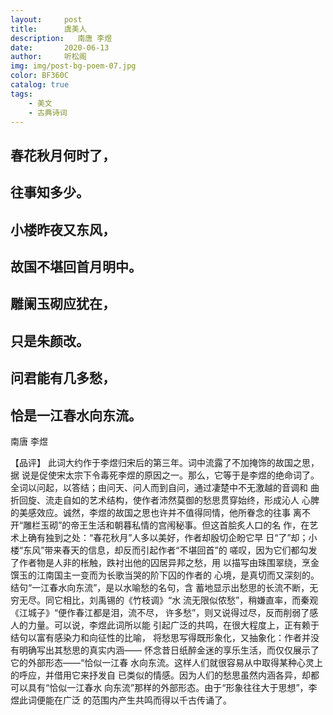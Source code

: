 ```yaml
---
layout:     post
title:      虞美人
description:   南唐 李煜 
date:       2020-06-13
author:     听松阁
img: img/post-bg-poem-07.jpg
color: BF360C
catalog: true
tags:
    - 美文
    - 古典诗词
---
```


## 春花秋月何时了，
## 往事知多少。 
## 小楼昨夜又东风， 
## 故国不堪回首月明中。 

## 雕阑玉砌应犹在，
## 只是朱颜改。
## 问君能有几多愁，
## 恰是一江春水向东流。 


南唐 李煜 

【品评】 
此词大约作于李煜归宋后的第三年。词中流露了不加掩饰的故国之思，据 
说是促使宋太宗下令毒死李煜的原因之一。那么，它等于是李煜的绝命词了。 
全词以问起，以答结；由问天、问人而到自问，通过凄楚中不无激越的音调和 
曲折回旋、流走自如的艺术结构，使作者沛然莫御的愁思贯穿始终，形成沁人 
心脾的美感效应。诚然，李煜的故国之思也许并不值得同情，他所眷念的往事 
离不开“雕栏玉砌”的帝王生活和朝暮私情的宫闱秘事。但这首脍炙人口的名 
作，在艺术上确有独到之处：“春花秋月”人多以美好，作者却殷切企盼它早 
日“了”却；小楼“东风”带来春天的信息，却反而引起作者“不堪回首”的 
嗟叹，因为它们都勾发了作者物是人非的枨触，跌衬出他的囚居异邦之愁，用 
以描写由珠围翠绕，烹金馔玉的江南国主一变而为长歌当哭的阶下囚的作者的 
心境，是真切而又深刻的。结句“一江春水向东流”，是以水喻愁的名句，含 
蓄地显示出愁思的长流不断，无穷无尽。同它相比，刘禹锡的《竹枝调》“水 
流无限似侬愁”，稍嫌直率，而秦观《江城子》“便作春江都是泪，流不尽， 
许多愁”，则又说得过尽，反而削弱了感人的力量。可以说，李煜此词所以能 
引起广泛的共鸣，在很大程度上，正有赖于结句以富有感染力和向征性的比喻， 
将愁思写得既形象化，又抽象化：作者并没有明确写出其愁思的真实内涵—— 
怀念昔日纸醉金迷的享乐生活，而仅仅展示了它的外部形态——“恰似一江春 
水向东流。这样人们就很容易从中取得某种心灵上的呼应，并借用它来抒发自 
已类似的情感。因为人们的愁思虽然内涵各异，却都可以具有“恰似一江春水 
向东流”那样的外部形态。由于“形象往往大于思想”，李煜此词便能在广泛 
的范围内产生共鸣而得以千古传诵了。 

